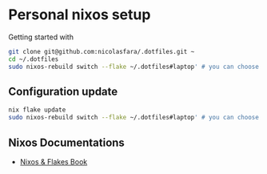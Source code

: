 # Personal nixos setup

Getting started with

```bash
git clone git@github.com:nicolasfara/.dotfiles.git ~
cd ~/.dotfiles
sudo nixos-rebuild switch --flake ~/.dotfiles#laptop' # you can choose between {home|laptop|work}
```

## Configuration update

```bash
nix flake update
sudo nixos-rebuild switch --flake ~/.dotfiles#laptop' # you can choose between {home|laptop|work}
```

## Nixos Documentations

- [Nixos & Flakes Book](https://nixos-and-flakes.thiscute.world/)
